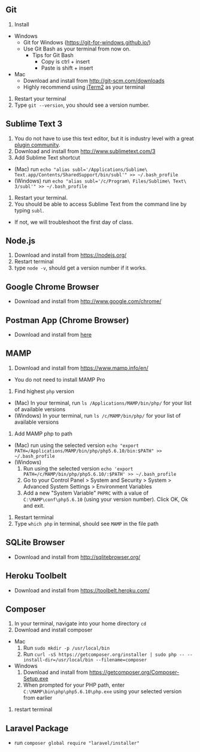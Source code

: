 ## Git
1. Install
  * Windows
    * Git for Windows (https://git-for-windows.github.io/)
    * Use Git Bash as your terminal from now on.
      * Tips for Git Bash
        * Copy is ctrl + insert
        * Paste is shift + insert
  * Mac
    * Download and install from http://git-scm.com/downloads
    * Highly recommend using [iTerm2](https://www.iterm2.com/) as your terminal
1. Restart your terminal
1. Type `git --version`, you should see a version number.

## Sublime Text 3
1. You do not have to use this text editor, but it is industry level with a great [plugin community](https://packagecontrol.io/).
1. Download and install from http://www.sublimetext.com/3
1. Add Sublime Text shortcut
  * (Mac) run `echo "alias subl='/Applications/Sublime\ Text.app/Contents/SharedSupport/bin/subl'" >> ~/.bash_profile`
  * (Windows) run  `echo "alias subl='/c/Program\ Files/Sublime\ Text\ 3/subl'" >> ~/.bash_profile`
1. Restart your terminal.
1. You should be able to access Sublime Text from the command line by typing `subl`.
  * If not, we will troubleshoot the first day of class.

## Node.js
1. Download and install from https://nodejs.org/
1. Restart terminal
1. type `node -v`, should get a version number if it works.

## Google Chrome Browser
* Download and install from http://www.google.com/chrome/

## Postman App (Chrome Browser)
* Download and install from [here](https://chrome.google.com/webstore/detail/postman/fhbjgbiflinjbdggehcddcbncdddomop?hl=en)

## MAMP
1. Download and install from https://www.mamp.info/en/
  * You do not need to install MAMP Pro
1. Find highest `php` version
  * (Mac) In your terminal, run `ls /Applications/MAMP/bin/php/` for your list of available versions
  * (Windows) In your terminal, run `ls /c/MAMP/bin/php/` for your list of available versions
1. Add MAMP php to path
  * (Mac) run using the selected version `echo "export PATH=/Applications/MAMP/bin/php/php5.6.10/bin:$PATH" >> ~/.bash_profile`
  * (Windows)
    1. Run using the selected version `echo 'export PATH=/c/MAMP/bin/php/php5.6.10/:$PATH' >> ~/.bash_profile`
    1. Go to your Control Panel > System and Security > System > Advanced System Settings > Environment Variables
    1. Add a new "System Variable" `PHPRC` with a value of `C:\MAMP\conf\php5.6.10` (using your version number). Click OK, Ok and exit.
1. Restart terminal
1. Type `which php` in terminal, should see `MAMP` in the file path

## SQLite Browser
* Download and install from http://sqlitebrowser.org/

## Heroku Toolbelt
* Download and install from https://toolbelt.heroku.com/

## Composer
1. In your terminal, navigate into your home directory `cd`
1. Download and install composer
  * Mac
    1. Run `sudo mkdir -p /usr/local/bin`
    1. Run `curl -sS https://getcomposer.org/installer | sudo php -- --install-dir=/usr/local/bin --filename=composer`
  * Windows
    1. Download and install from https://getcomposer.org/Composer-Setup.exe
    1. When prompted for your PHP path, enter `C:\MAMP\bin\php\php5.6.10\php.exe` using your selected version from earlier
1. restart terminal

## Laravel Package
* run `composer global require "laravel/installer"`
